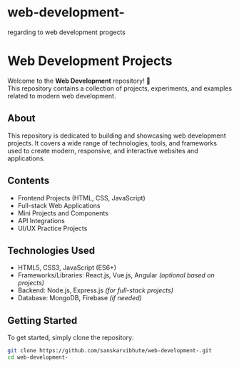 # web-development-
regarding to web development progects
# Web Development Projects

Welcome to the **Web Development** repository! 🚀  
This repository contains a collection of projects, experiments, and examples related to modern web development.

## About
This repository is dedicated to building and showcasing web development projects. It covers a wide range of technologies, tools, and frameworks used to create modern, responsive, and interactive websites and applications.

## Contents
- Frontend Projects (HTML, CSS, JavaScript)
- Full-stack Web Applications
- Mini Projects and Components
- API Integrations
- UI/UX Practice Projects

## Technologies Used
- HTML5, CSS3, JavaScript (ES6+)
- Frameworks/Libraries: React.js, Vue.js, Angular *(optional based on projects)*
- Backend: Node.js, Express.js *(for full-stack projects)*
- Database: MongoDB, Firebase *(if needed)*

## Getting Started
To get started, simply clone the repository:

```bash
git clone https://github.com/sanskarvibhute/web-development-.git
cd web-development-
